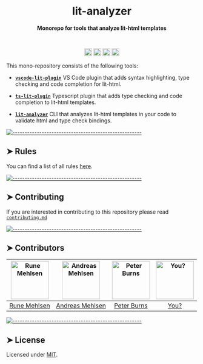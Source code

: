 <h1 align="center">lit-analyzer</h1>
<p align="center">
  <b>Monorepo for tools that analyze lit-html templates</b></br>
  <sub><sub>
</p>

<br />


<p align="center">
		<a href="https://marketplace.visualstudio.com/items?itemName=runem.lit-plugin"><img alt="Downloads per Month" src="https://vsmarketplacebadge.apphb.com/downloads-short/runem.lit-plugin.svg?label=vscode-lit-plugin" height="20"/></a>
<a href="https://www.npmjs.com/package/lit-analyzer"><img alt="Downloads per Month" src="https://img.shields.io/npm/dm/lit-analyzer.svg?label=lit-analyzer" height="20"/></a>
<a href="https://www.npmjs.com/package/ts-lit-plugin"><img alt="Downloads per Month" src="https://img.shields.io/npm/dm/ts-lit-plugin.svg?label=ts-lit-plugin" height="20"/></a>
<a href="https://github.com/runem/lit-analyzer/graphs/contributors"><img alt="Contributors" src="https://img.shields.io/github/contributors/runem/lit-analyzer" height="20"/></a>
	</p>


This mono-repository consists of the following tools:

- [**`vscode-lit-plugin`**](/packages/vscode-lit-plugin) VS Code plugin that adds syntax highlighting, type checking and code completion for lit-html.

- [**`ts-lit-plugin`**](/packages/ts-lit-plugin) Typescript plugin that adds type checking and code completion to lit-html templates.

- [**`lit-analyzer`**](/packages/lit-analyzer) CLI that analyzes lit-html templates in your code to validate html and type check bindings.


[![-----------------------------------------------------](https://raw.githubusercontent.com/andreasbm/readme/master/assets/lines/rainbow.png)](#rules)

## ➤ Rules

You can find a list of all rules [here](https://github.com/runem/lit-analyzer/blob/master/docs/readme/rules.md).


[![-----------------------------------------------------](https://raw.githubusercontent.com/andreasbm/readme/master/assets/lines/rainbow.png)](#contributing)

## ➤ Contributing

If you are interested in contributing to this repository please read [`contributing.md`](/CONTRIBUTING.md)


[![-----------------------------------------------------](https://raw.githubusercontent.com/andreasbm/readme/master/assets/lines/rainbow.png)](#contributors)

## ➤ Contributors
	

| [<img alt="Rune Mehlsen" src="https://avatars2.githubusercontent.com/u/5372940?s=460&v=4" width="100">](https://twitter.com/runemehlsen) | [<img alt="Andreas Mehlsen" src="https://avatars1.githubusercontent.com/u/6267397?s=460&v=4" width="100">](https://twitter.com/andreasmehlsen) | [<img alt="Peter Burns" src="https://avatars3.githubusercontent.com/u/1659?s=460&v=4" width="100">](https://twitter.com/rictic) | [<img alt="You?" src="https://joeschmoe.io/api/v1/random" width="100">](https://github.com/runem/lit-analyzer/blob/master/CONTRIBUTING.md) |
|:--------------------------------------------------:|:--------------------------------------------------:|:--------------------------------------------------:|:--------------------------------------------------:|
| [Rune Mehlsen](https://twitter.com/runemehlsen)  | [Andreas Mehlsen](https://twitter.com/andreasmehlsen) | [Peter Burns](https://twitter.com/rictic)        | [You?](https://github.com/runem/lit-analyzer/blob/master/CONTRIBUTING.md) |


[![-----------------------------------------------------](https://raw.githubusercontent.com/andreasbm/readme/master/assets/lines/rainbow.png)](#license)

## ➤ License
	
Licensed under [MIT](https://opensource.org/licenses/MIT).
